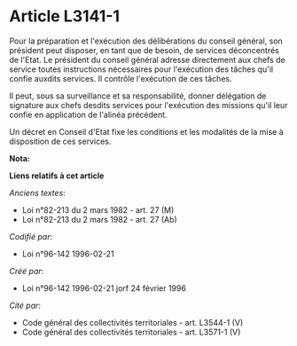 # Article L3141-1

Pour la préparation et l'exécution des délibérations du conseil général, son président peut disposer, en tant que de besoin,
de services déconcentrés de l'Etat. Le président du conseil général adresse directement aux chefs de service toutes
instructions nécessaires pour l'exécution des tâches qu'il confie auxdits services. Il contrôle l'exécution de ces tâches.

Il peut, sous sa surveillance et sa responsabilité, donner délégation de signature aux chefs desdits services pour
l'exécution des missions qu'il leur confie en application de l'alinéa précédent.

Un décret en Conseil d'Etat fixe les conditions et les modalités de la mise à disposition de ces services.

**Nota:**



**Liens relatifs à cet article**

_Anciens textes_:

  - Loi n°82-213 du 2 mars 1982 - art. 27 (M)
  - Loi n°82-213 du 2 mars 1982 - art. 27 (Ab)

_Codifié par_:

  - Loi n°96-142 1996-02-21

_Créé par_:

  - Loi n°96-142 1996-02-21 jorf 24 février 1996

_Cité par_:

  - Code général des collectivités territoriales - art. L3544-1 (V)
  - Code général des collectivités territoriales - art. L3571-1 (V)
